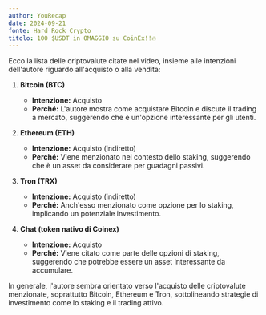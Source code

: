 ```yaml
---
author: YouRecap
date: 2024-09-21
fonte: Hard Rock Crypto
titolo: 100 $USDT in OMAGGIO su CoinEx!!🔥
---
```


Ecco la lista delle criptovalute citate nel video, insieme alle intenzioni dell'autore riguardo all'acquisto o alla vendita:

1. **Bitcoin (BTC)**
   - **Intenzione:** Acquisto
   - **Perché:** L'autore mostra come acquistare Bitcoin e discute il trading a mercato, suggerendo che è un'opzione interessante per gli utenti.

2. **Ethereum (ETH)**
   - **Intenzione:** Acquisto (indiretto)
   - **Perché:** Viene menzionato nel contesto dello staking, suggerendo che è un asset da considerare per guadagni passivi.

3. **Tron (TRX)**
   - **Intenzione:** Acquisto (indiretto)
   - **Perché:** Anch'esso menzionato come opzione per lo staking, implicando un potenziale investimento.

4. **Chat (token nativo di Coinex)**
   - **Intenzione:** Acquisto
   - **Perché:** Viene citato come parte delle opzioni di staking, suggerendo che potrebbe essere un asset interessante da accumulare.

In generale, l'autore sembra orientato verso l'acquisto delle criptovalute menzionate, soprattutto Bitcoin, Ethereum e Tron, sottolineando strategie di investimento come lo staking e il trading attivo.
